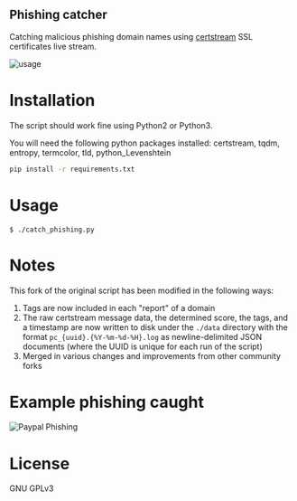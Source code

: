 Phishing catcher
----------------

Catching malicious phishing domain names using [certstream](https://certstream.calidog.io/) SSL certificates live stream.

![usage](https://i.imgur.com/4BGuXkR.gif)

# Installation

The script should work fine using Python2 or Python3.

You will need the following python packages installed: certstream, tqdm, entropy, termcolor, tld, python_Levenshtein

```sh
pip install -r requirements.txt
```


# Usage

```
$ ./catch_phishing.py
```

# Notes
This fork of the original script has been modified in the following ways:
1. Tags are now included in each "report" of a domain
2. The raw certstream message data, the determined score, the tags, and a timestamp are now written to disk under the 
`./data` directory with the format `pc_{uuid}.{%Y-%m-%d-%H}.log` as newline-delimited JSON documents (where the UUID is 
unique for each run of the script)
3. Merged in various changes and improvements from other community forks

# Example phishing caught

![Paypal Phishing](https://i.imgur.com/AK60EYz.png)

# License
GNU GPLv3
